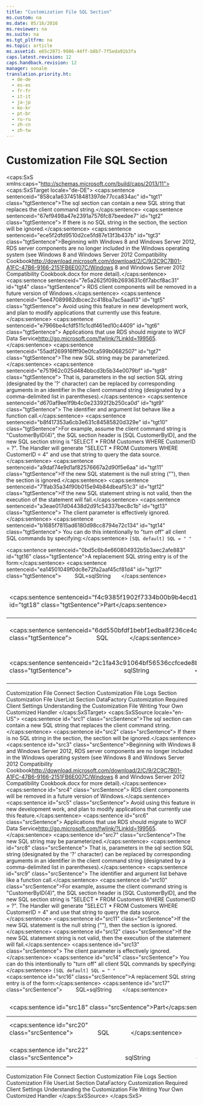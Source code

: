 ```yaml
---
title: "Customization File SQL Section"
ms.custom: na
ms.date: 05/16/2016
ms.reviewer: na
ms.suite: na
ms.tgt_pltfrm: na
ms.topic: article
ms.assetid: e65c2871-9986-44ff-b8b7-7f5eda91b3fa
caps.latest.revision: 12
caps.handback.revision: 12
manager: sonalm
translation.priority.ht: 
  - de-de
  - es-es
  - fr-fr
  - it-it
  - ja-jp
  - ko-kr
  - pt-br
  - ru-ru
  - zh-cn
  - zh-tw
---
```

# Customization File SQL Section
<?xml version="1.0" encoding="utf-8"?>
<caps:SxS xmlns:caps="http://schemas.microsoft.com/build/caps/2013/11">
  <caps:SxSTarget locale="de-DE">
    <developerReferenceWithoutSyntaxDocument xsi:schemaLocation="http://ddue.schemas.microsoft.com/authoring/2003/5 http://dduestorage.blob.core.windows.net/ddueschema/developer.xsd" xmlns="http://ddue.schemas.microsoft.com/authoring/2003/5" xmlns:xlink="http://www.w3.org/1999/xlink" xmlns:xsi="http://www.w3.org/2001/XMLSchema-instance">
      <introduction>
        <para>
          <caps:sentence sentenceid="858ca1a6374518481397de77cca834ac" id="tgt1" class="tgtSentence">The <legacyBold>sql</legacyBold> section can contain a new SQL string that replaces the client command string.</caps:sentence>
          <caps:sentence sentenceid="67ef9498a47e2391a7576fc87beedee7" id="tgt2" class="tgtSentence"> If there is no SQL string in the section, the section will be ignored.</caps:sentence>
        </para>
        <alert class="important">
          <para>
            <caps:sentence sentenceid="ece5f2dfd9510d2ce5fd87e13f3b437b" id="tgt3" class="tgtSentence">Beginning with Windows 8 and Windows Server 2012, RDS server components are no longer included in the Windows operating system (see Windows 8 and <externalLink><linkText>Windows Server 2012 Compatibility Cookbook</linkText><linkUri>http://download.microsoft.com/download/2/C/9/2C9C7B01-A1FC-47B6-9166-2151FB6E007C/Windows 8 and Windows Server 2012 Compatibility Cookbook.docx</linkUri></externalLink> for more detail).</caps:sentence>
            <caps:sentence sentenceid="7e5a2625f09b2693631c6f7abcf8ac31" id="tgt4" class="tgtSentence"> RDS client components will be removed in a future version of Windows.</caps:sentence>
            <caps:sentence sentenceid="5ee47089982dbcec2c418ba7ac5aad13" id="tgt5" class="tgtSentence"> Avoid using this feature in new development work, and plan to modify applications that currently use this feature.</caps:sentence>
            <caps:sentence sentenceid="e7966be4cfdf511c1cdf461ed10c4409" id="tgt6" class="tgtSentence"> Applications that use RDS should migrate to <externalLink><linkText>WCF Data Service</linkText><linkUri>http://go.microsoft.com/fwlink/?LinkId=199565</linkUri></externalLink>.</caps:sentence>
          </para>
        </alert>
        <para>
          <caps:sentence sentenceid="55adf269916fff90e0fca599b0682507" id="tgt7" class="tgtSentence">The new SQL string may be <legacyItalic>parameterized</legacyItalic>.</caps:sentence>
          <caps:sentence sentenceid="e751962c025d484bbcd3b5b34e0079bf" id="tgt8" class="tgtSentence"> That is, parameters in the <legacyBold>sql</legacyBold> section SQL string (designated by the '?' character) can be replaced by corresponding arguments in an <legacyItalic>identifier</legacyItalic> in the client command string (designated by a comma-delimited list in parentheses).</caps:sentence>
          <caps:sentence sentenceid="d670af9ee1f9b4c0e23392f2b250ca0d" id="tgt9" class="tgtSentence"> The identifier and argument list behave like a function call.</caps:sentence>
        </para>
        <para>
          <caps:sentence sentenceid="b8f417353a6cb3e631c84585820d329e" id="tgt10" class="tgtSentence">For example, assume the client command string is <codeInline>"CustomerByID(4)"</codeInline>, the SQL section header is <codeInline>[SQL CustomerByID]</codeInline>, and the new SQL section string is <codeInline>"SELECT * FROM Customers WHERE CustomerID = ?". </codeInline>The Handler will generate <codeInline>"SELECT * FROM Customers WHERE CustomerID = 4"</codeInline> and use that string to query the data source.</caps:sentence>
        </para>
        <para>
          <caps:sentence sentenceid="a9daf74e9d1af82576667a2d90f5e6aa" id="tgt11" class="tgtSentence">If the new SQL statement is the null string (""), then the section is ignored.</caps:sentence>
        </para>
        <para>
          <caps:sentence sentenceid="71fab35a34f90b015e94b84dbeaf51c3" id="tgt12" class="tgtSentence">If the new SQL statement string is not valid, then the execution of the statement will fail.</caps:sentence>
          <caps:sentence sentenceid="a3eae017d04438d2d91c54337bec8c1b" id="tgt13" class="tgtSentence"> The client parameter is effectively ignored.</caps:sentence>
          <caps:sentence sentenceid="b1685f7815ad6180d98cc8794e72c134" id="tgt14" class="tgtSentence"> You can do this intentionally to "turn off" all client SQL commands by specifying:</caps:sentence>
        </para>
        <code>[SQL default] 
SQL = " "</code>
      </introduction>
      <section>
        <title>
          <caps:sentence sentenceid="55152fd428afc5d73e8878d27d0b09c3" id="tgt15" class="tgtSentence">Syntax</caps:sentence>
        </title>
        <content>
          <para>
            <caps:sentence sentenceid="0bd5c6b4e660804932b5b3aec2afe883" id="tgt16" class="tgtSentence">A replacement SQL string entry is of the form:</caps:sentence>
          </para>
          <para>
            <caps:sentence sentenceid="ea14501049f0dc8e72fa2aaf45cf81d4" id="tgt17" class="tgtSentence">         <legacyBold>SQL=</legacyBold><legacyBold><legacyItalic>sqlString</legacyItalic></legacyBold>       </caps:sentence>
          </para>
          <table>
            <thead>
              <tr>
                <TD>
                  <para>
                    <caps:sentence sentenceid="f4c9385f1902f7334b00b9b4ecd164de" id="tgt18" class="tgtSentence">Part</caps:sentence>
                  </para>
                </TD>
                <TD>
                  <para>
                    <caps:sentence sentenceid="67daf92c833c41c95db874e18fcb2786" id="tgt19" class="tgtSentence">Description</caps:sentence>
                  </para>
                </TD>
              </tr>
            </thead>
            <tbody>
              <tr>
                <TD>
                  <para>
                    <caps:sentence sentenceid="6dd550bfdf1bebf1edba8f236ce4c20f" id="tgt20" class="tgtSentence">               <legacyBold>SQL</legacyBold>             </caps:sentence>
                  </para>
                </TD>
                <TD>
                  <para>
                    <caps:sentence sentenceid="1f2bc3f6f767b2c114bf89e1bacd813d" id="tgt21" class="tgtSentence">A literal string that indicates this is an SQL section entry.</caps:sentence>
                  </para>
                </TD>
              </tr>
              <tr>
                <TD>
                  <para>
                    <caps:sentence sentenceid="2c1fa43c91064bf56536ccfcede8b43a" id="tgt22" class="tgtSentence">               <legacyBold>                 </legacyBold><legacyBold><legacyItalic>sqlString</legacyItalic></legacyBold><legacyBold>               </legacyBold>             </caps:sentence>
                  </para>
                </TD>
                <TD>
                  <para>
                    <caps:sentence sentenceid="a69e04bdf80190f3d0b4c255f01ae7f3" id="tgt23" class="tgtSentence">An SQL string that replaces the client string.</caps:sentence>
                  </para>
                </TD>
              </tr>
            </tbody>
          </table>
        </content>
      </section>
      <relatedTopics>
        <link xlink:href="d50eb3cc-a822-486f-b80b-65bb50547ecd">Customization File Connect Section</link>
        <link xlink:href="a368e264-865c-41ee-be00-d9097255c2ea">Customization File Logs Section</link>
        <link xlink:href="42e8ec20-eaac-4a95-8cb8-4bba93a75bcb">Customization File UserList Section</link>
        <link xlink:href="86d77985-a0d0-405a-8587-c85a20540a0e">DataFactory Customization</link>
        <link xlink:href="e776b4e3-fcc4-4bfb-a7e8-5ffae1d83833">Required Client Settings</link>
        <link xlink:href="136f74bf-8d86-4a41-be66-c86cbcf81548">Understanding the Customization File</link>
        <link xlink:href="d447712a-e123-47b5-a3a4-5d366cfe8d72">Writing Your Own Customized Handler</link>
      </relatedTopics>
    </developerReferenceWithoutSyntaxDocument>
  </caps:SxSTarget>
  <caps:SxSSource locale="en-US">
    <developerReferenceWithoutSyntaxDocument xsi:schemaLocation="http://ddue.schemas.microsoft.com/authoring/2003/5 http://dduestorage.blob.core.windows.net/ddueschema/developer.xsd" xmlns="http://ddue.schemas.microsoft.com/authoring/2003/5" xmlns:xlink="http://www.w3.org/1999/xlink" xmlns:xsi="http://www.w3.org/2001/XMLSchema-instance">
      <introduction>
        <para>
          <caps:sentence id="src1" class="srcSentence">The <legacyBold>sql</legacyBold> section can contain a new SQL string that replaces the client command string.</caps:sentence>
          <caps:sentence id="src2" class="srcSentence"> If there is no SQL string in the section, the section will be ignored.</caps:sentence>
        </para>
        <alert class="important">
          <para>
            <caps:sentence id="src3" class="srcSentence">Beginning with Windows 8 and Windows Server 2012, RDS server components are no longer included in the Windows operating system (see Windows 8 and <externalLink><linkText>Windows Server 2012 Compatibility Cookbook</linkText><linkUri>http://download.microsoft.com/download/2/C/9/2C9C7B01-A1FC-47B6-9166-2151FB6E007C/Windows 8 and Windows Server 2012 Compatibility Cookbook.docx</linkUri></externalLink> for more detail).</caps:sentence>
            <caps:sentence id="src4" class="srcSentence"> RDS client components will be removed in a future version of Windows.</caps:sentence>
            <caps:sentence id="src5" class="srcSentence"> Avoid using this feature in new development work, and plan to modify applications that currently use this feature.</caps:sentence>
            <caps:sentence id="src6" class="srcSentence"> Applications that use RDS should migrate to <externalLink><linkText>WCF Data Service</linkText><linkUri>http://go.microsoft.com/fwlink/?LinkId=199565</linkUri></externalLink>.</caps:sentence>
          </para>
        </alert>
        <para>
          <caps:sentence id="src7" class="srcSentence">The new SQL string may be <legacyItalic>parameterized</legacyItalic>.</caps:sentence>
          <caps:sentence id="src8" class="srcSentence"> That is, parameters in the <legacyBold>sql</legacyBold> section SQL string (designated by the '?' character) can be replaced by corresponding arguments in an <legacyItalic>identifier</legacyItalic> in the client command string (designated by a comma-delimited list in parentheses).</caps:sentence>
          <caps:sentence id="src9" class="srcSentence"> The identifier and argument list behave like a function call.</caps:sentence>
        </para>
        <para>
          <caps:sentence id="src10" class="srcSentence">For example, assume the client command string is <codeInline>"CustomerByID(4)"</codeInline>, the SQL section header is <codeInline>[SQL CustomerByID]</codeInline>, and the new SQL section string is <codeInline>"SELECT * FROM Customers WHERE CustomerID = ?". </codeInline>The Handler will generate <codeInline>"SELECT * FROM Customers WHERE CustomerID = 4"</codeInline> and use that string to query the data source.</caps:sentence>
        </para>
        <para>
          <caps:sentence id="src11" class="srcSentence">If the new SQL statement is the null string (""), then the section is ignored.</caps:sentence>
        </para>
        <para>
          <caps:sentence id="src12" class="srcSentence">If the new SQL statement string is not valid, then the execution of the statement will fail.</caps:sentence>
          <caps:sentence id="src13" class="srcSentence"> The client parameter is effectively ignored.</caps:sentence>
          <caps:sentence id="src14" class="srcSentence"> You can do this intentionally to "turn off" all client SQL commands by specifying:</caps:sentence>
        </para>
        <code>[SQL default] 
SQL = " "</code>
      </introduction>
      <section>
        <title>
          <caps:sentence id="src15" class="srcSentence">Syntax</caps:sentence>
        </title>
        <content>
          <para>
            <caps:sentence id="src16" class="srcSentence">A replacement SQL string entry is of the form:</caps:sentence>
          </para>
          <para>
            <caps:sentence id="src17" class="srcSentence">         <legacyBold>SQL=</legacyBold><legacyBold><legacyItalic>sqlString</legacyItalic></legacyBold>       </caps:sentence>
          </para>
          <table>
            <thead>
              <tr>
                <TD>
                  <para>
                    <caps:sentence id="src18" class="srcSentence">Part</caps:sentence>
                  </para>
                </TD>
                <TD>
                  <para>
                    <caps:sentence id="src19" class="srcSentence">Description</caps:sentence>
                  </para>
                </TD>
              </tr>
            </thead>
            <tbody>
              <tr>
                <TD>
                  <para>
                    <caps:sentence id="src20" class="srcSentence">               <legacyBold>SQL</legacyBold>             </caps:sentence>
                  </para>
                </TD>
                <TD>
                  <para>
                    <caps:sentence id="src21" class="srcSentence">A literal string that indicates this is an SQL section entry.</caps:sentence>
                  </para>
                </TD>
              </tr>
              <tr>
                <TD>
                  <para>
                    <caps:sentence id="src22" class="srcSentence">               <legacyBold>                 </legacyBold><legacyBold><legacyItalic>sqlString</legacyItalic></legacyBold><legacyBold>               </legacyBold>             </caps:sentence>
                  </para>
                </TD>
                <TD>
                  <para>
                    <caps:sentence id="src23" class="srcSentence">An SQL string that replaces the client string.</caps:sentence>
                  </para>
                </TD>
              </tr>
            </tbody>
          </table>
        </content>
      </section>
      <relatedTopics>
        <link xlink:href="d50eb3cc-a822-486f-b80b-65bb50547ecd">Customization File Connect Section</link>
        <link xlink:href="a368e264-865c-41ee-be00-d9097255c2ea">Customization File Logs Section</link>
        <link xlink:href="42e8ec20-eaac-4a95-8cb8-4bba93a75bcb">Customization File UserList Section</link>
        <link xlink:href="86d77985-a0d0-405a-8587-c85a20540a0e">DataFactory Customization</link>
        <link xlink:href="e776b4e3-fcc4-4bfb-a7e8-5ffae1d83833">Required Client Settings</link>
        <link xlink:href="136f74bf-8d86-4a41-be66-c86cbcf81548">Understanding the Customization File</link>
        <link xlink:href="d447712a-e123-47b5-a3a4-5d366cfe8d72">Writing Your Own Customized Handler</link>
      </relatedTopics>
    </developerReferenceWithoutSyntaxDocument>
  </caps:SxSSource>
</caps:SxS>